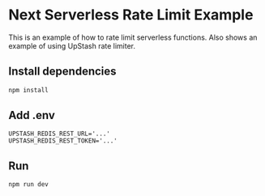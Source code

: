 # Next Serverless Rate Limit Example

This is an example of how to rate limit serverless functions. Also shows an example of using UpStash rate limiter.

## Install dependencies

```bash
npm install
```

## Add .env

```
UPSTASH_REDIS_REST_URL='...'
UPSTASH_REDIS_REST_TOKEN='...'
```

## Run

```bash
npm run dev
```
